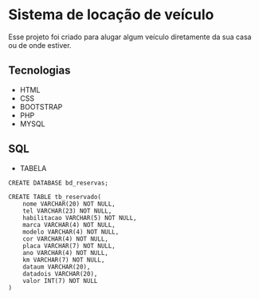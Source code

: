 # Sistema de locação de veículo
Esse projeto foi criado para alugar algum veículo diretamente da sua casa ou de onde estiver.

## Tecnologias
* HTML
* CSS  
* BOOTSTRAP
* PHP
* MYSQL

## SQL
* TABELA
```
CREATE DATABASE bd_reservas;

CREATE TABLE tb_reservado(
    nome VARCHAR(20) NOT NULL,
    tel VARCHAR(23) NOT NULL,
    habilitacao VARCHAR(5) NOT NULL,
    marca VARCHAR(4) NOT NULL,
    modelo VARCHAR(4) NOT NULL,
    cor VARCHAR(4) NOT NULL,
    placa VARCHAR(7) NOT NULL,
    ano VARCHAR(4) NOT NULL,
    km VARCHAR(7) NOT NULL,
    dataum VARCHAR(20),
    datadois VARCHAR(20),
    valor INT(7) NOT NULL
)
```